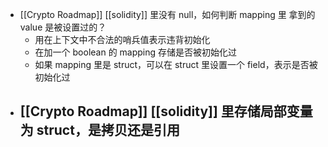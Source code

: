 - [[Crypto Roadmap]] [[solidity]] 里没有 null，如何判断 mapping 里 拿到的 value 是被设置过的？
	- 用在上下文中不合法的哨兵值表示违背初始化
	- 在加一个 boolean 的 mapping 存储是否被初始化过
	- 如果 mapping 里是 struct，可以在 struct 里设置一个 field，表示是否被初始化过
- [[Crypto Roadmap]] [[solidity]] 里存储局部变量为 struct，是拷贝还是引用
	-